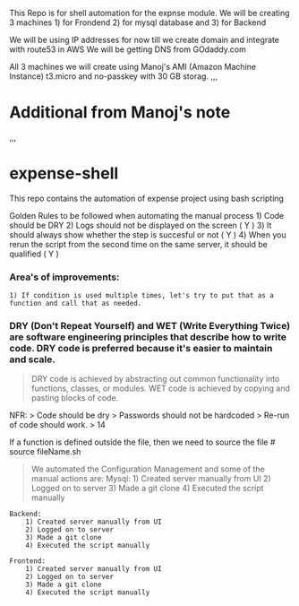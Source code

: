 This Repo is for shell automation for the expnse module.
    We will be creating 3 machines
        1) for Frondend
        2) for mysql database and 
        3) for Backend

We will be using IP addresses for now till we create domain and integrate with route53 in AWS
We will be getting DNS from GOdaddy.com

All 3 machines we will create using Manoj's AMI (Amazon Machine Instance)
t3.micro and no-passkey with 30 GB storag.
,,,
 # Additional from Manoj's note #
,,,

# expense-shell
This repo contains the automation of expense project using bash scripting

Golden Rules to be followed when automating the manual process
    1) Code should be DRY 
    2) Logs should not be displayed on the screen ( Y )
    3) It should always show whether the step is succesful or not  ( Y )
    4) When you rerun the script from the second time on the same server, it should be qualified ( Y )

### Area's of improvements:
    1) If condition is used multiple times, let's try to put that as a function and call that as needed.

### DRY (Don't Repeat Yourself) and WET (Write Everything Twice) are software engineering principles that describe how to write code. DRY code is preferred because it's easier to maintain and scale. 
> DRY code is achieved by abstracting out common functionality into functions, classes, or modules. WET code is achieved by copying and pasting blocks of code. 

NFR:
    > Code should be dry
    > Passwords should not be hardcoded
    > Re-run of code should work.
    > 14

If a function is defined outside the file, then we need to source the file
    # source fileName.sh

> We automated the Configuration Management and some of the manual actions are:
    Mysql:
        1) Created server manually from UI 
        2) Logged on to server 
        3) Made a git clone 
        4) Executed the script manually

    Backend:
        1) Created server manually from UI 
        2) Logged on to server 
        3) Made a git clone 
        4) Executed the script manually

    Frontend:
        1) Created server manually from UI 
        2) Logged on to server 
        3) Made a git clone 
        4) Executed the script manually